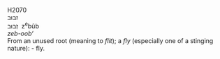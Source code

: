 H2070  
זבוּב  
זְבוּב ‎ z<sup>e</sup>bûb  
*zeb-oob‘*  
From an unused root (meaning to *flit*); a *fly* (especially one of a
stinging nature): - fly.  
